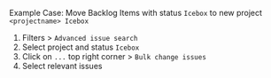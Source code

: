 Example Case: Move Backlog Items with status `Icebox` to new project `<projectname> Icebox`

1. Filters > `Advanced issue search`
2. Select project and status `Icebox`
3. Click on `...` top right corner > `Bulk change issues`
4. Select relevant issues
